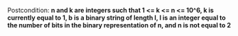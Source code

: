 Postcondition: **n and k are integers such that 1 <= k <= n <= 10^6, k is currently equal to 1, b is a binary string of length l, l is an integer equal to the number of bits in the binary representation of n, and n is not equal to 2**